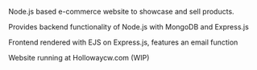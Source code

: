 Node.js based e-commerce website to showcase and sell products.

Provides backend functionality of Node.js with MongoDB and Express.js

Frontend rendered with EJS on Express.js, features an email function

Website running at Hollowaycw.com (WIP)
